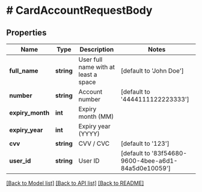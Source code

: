 # # CardAccountRequestBody

## Properties

Name | Type | Description | Notes
------------ | ------------- | ------------- | -------------
**full_name** | **string** | User full name with at least a space | [default to 'John Doe']
**number** | **string** | Account number | [default to '4444111122223333']
**expiry_month** | **int** | Expiry month (MM) |
**expiry_year** | **int** | Expiry year (YYYY) |
**cvv** | **string** | CVV / CVC | [default to '123']
**user_id** | **string** | User ID | [default to '83f54680-9600-4bee-a6d1-84a5d0e10059']

[[Back to Model list]](../../README.md#models) [[Back to API list]](../../README.md#endpoints) [[Back to README]](../../README.md)
